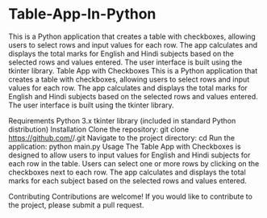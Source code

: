 # Table-App-In-Python
This is a Python application that creates a table with checkboxes, allowing users to select rows and input values for each row. The app calculates and displays the total marks for English and Hindi subjects based on the selected rows and values entered. The user interface is built using the tkinter library.
Table App with Checkboxes
This is a Python application that creates a table with checkboxes, allowing users to select rows and input values for each row. The app calculates and displays the total marks for English and Hindi subjects based on the selected rows and values entered. The user interface is built using the tkinter library.

Requirements
Python 3.x
tkinter library (included in standard Python distribution)
Installation
Clone the repository: git clone https://github.com/<username>/<repository-name>.git
Navigate to the project directory: cd <repository-name>
Run the application: python main.py
Usage
The Table App with Checkboxes is designed to allow users to input values for English and Hindi subjects for each row in the table. Users can select one or more rows by clicking on the checkboxes next to each row. The app calculates and displays the total marks for each subject based on the selected rows and values entered.

Contributing
Contributions are welcome! If you would like to contribute to the project, please submit a pull request.
